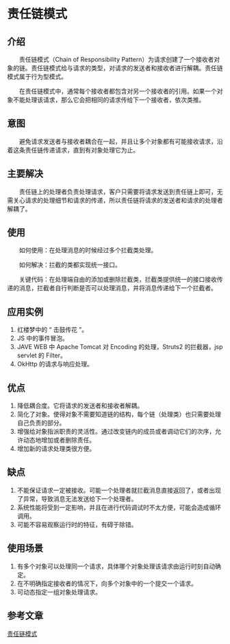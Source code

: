 # 责任链模式

## 介绍
　　责任链模式（Chain of Responsibility Pattern）为请求创建了一个接收者对象的链。责任链模式给与请求的类型，对请求的发送者和接收者进行解耦。责任链模式属于行为型模式。

　　在责任链模式中，通常每个接收者都包含对另一个接收者的引用。如果一个对象不能处理该请求，那么它会把相同的请求传给下一个接收者，依次类推。

## 意图

　　避免请求发送者与接收者耦合在一起，并且让多个对象都有可能接收请求，沿着这条责任链传递请求，直到有对象处理它为止。

## 主要解决

　　责任链上的处理者负责处理请求，客户只需要将请求发送到责任链上即可，无需关心请求的处理细节和请求的传递，所以责任链将请求的发送者和请求的处理者解耦了。

## 使用

　　如何使用：在处理消息的时候经过多个拦截类处理。

　　如何解决：拦截的类都实现统一接口。

　　关键代码：在处理端自由的添加或删除拦截类，拦截类提供统一的接口接收传递的消息，拦截者自行判断是否可以处理消息，并将消息传递给下一个拦截者。

## 应用实例

1. 红楼梦中的 “ 击鼓传花 ”。
2. JS 中的事件冒泡。
3. JAVE WEB 中 Apache Tomcat 对 Encoding 的处理，Struts2 的拦截器，jsp servlet 的 Filter。
4. OkHttp 的请求与响应处理。

## 优点

1. 降低耦合度。它将请求的发送者和接收者解耦。
2. 简化了对象。使得对象不需要知道链的结构，每个链（处理类）也只需要处理自己负责的部分。
3. 增强给对象指派职责的灵活性。通过改变链内的成员或者调动它们的次序，允许动态地增加或者删除责任。
4. 增加新的请求处理类很方便。

## 缺点

1. 不能保证请求一定被接收。可能一个处理者就拦截消息直接返回了，或者出现了异常，导致消息无法发送给下一个处理者。
2. 系统性能将受到一定影响，并且在进行代码调试时不太方便，可能会造成循环调用。
3. 可能不容易观察运行时的特征，有碍于除错。

## 使用场景

1. 有多个对象可以处理同一个请求，具体哪个对象处理该请求由运行时刻自动确定。
2. 在不明确指定接收者的情况下，向多个对象中的一个提交一个请求。
3. 可动态指定一组对象处理请求。

## 参考文章
[责任链模式](https://www.runoob.com/design-pattern/chain-of-responsibility-pattern.html)

